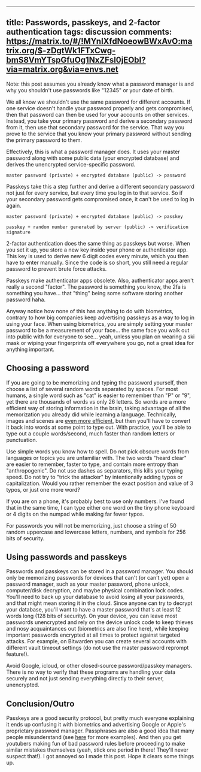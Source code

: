 
---
title: Passwords, passkeys, and 2-factor authentication
tags: discussion
comments: https://matrix.to/#/!MYnIXfdNoeowBWxAvO:matrix.org/$-zDgtWk1FTxCwg-bmS8VmYTspGfuOg1NxZFsI0jEObI?via=matrix.org&via=envs.net
---

Note: this post assumes you already know what a password manager is and why you shouldn't use passwords like "12345" or your date of birth.

We all know we shouldn't use the same password for different accounts. If one service doesn't handle your password properly and gets compromised, then that password can then be used for your accounts on other services. Instead, you take your primary password and derive a secondary password from it, then use that secondary password for the service. That way you prove to the service that you know your primary password without sending the primary password to them.

Effectively, this is what a password manager does. It uses your master password along with some public data (your encrypted database) and derives the unencrypted service-specific password.

`master password (private) + encrypted database (public) -> password`

Passkeys take this a step further and derive a different secondary password not just for every service, but every time you log in to that service. So if your secondary password gets compromised once, it can't be used to log in again.

`master password (private) + encrypted database (public) -> passkey`

`passkey + random number generated by server (public) -> verification signature`

2-factor authentication does the same thing as passkeys but worse. When you set it up, you store a new key inside your phone or authenticator app. This key is used to derive new 6 digit codes every minute, which you then have to enter manually. Since the code is so short, you still need a regular password to prevent brute force attacks.

Passkeys make authenticator apps obsolete. Also, authenticator apps aren't really a second "factor". The password is something you know, the 2fa is something you have... that "thing" being some software storing another password haha.

Anyway notice how none of this has anything to do with biometrics, contrary to how big companies keep advertising passkeys as a way to log in using your face. When using biometrics, you are simply setting your master password to be a measurement of your face... the same face you walk out into public with for everyone to see... yeah, unless you plan on wearing a ski mask or wiping your fingerprints off everywhere you go, not a great idea for anything important.

## Choosing a password

If you are going to be memorizing and typing the password yourself, then choose a list of several random words separated by spaces. For most humans, a single word such as "cat" is easier to remember than "P" or "9", yet there are thousands of words vs only 26 letters. So words are a more efficient way of storing information in the brain, taking advantage of all the memorization you already did while learning a language. Technically, images and scenes are [even more efficient](https://en.wikipedia.org/wiki/Method_of_loci), but then you'll have to convert it back into words at some point to type out. With practice, you'll be able to type out a couple words/second, much faster than random letters or punctuation.

Use simple words you know how to spell. Do not pick obscure words from languages or topics you are unfamiliar with. The two words "heard clear" are easier to remember, faster to type, and contain more entropy than "anthropogenic". Do not use dashes as separators, this kills your typing speed. Do not try to "trick the attacker" by intentionally adding typos or capitalization. Would you rather remember the exact position and value of 3 typos, or just one more word?

If you are on a phone, it's probably best to use only numbers. I've found that in the same time, I can type either one word on the tiny phone keyboard or 4 digits on the numpad while making far fewer typos.

For passwords you will not be memorizing, just choose a string of 50 random uppercase and lowercase letters, numbers, and symbols for 256 bits of security.



## Using passwords and passkeys

Passwords and passkeys can be stored in a password manager. You should only be memorizing passwords for devices that can't (or can't yet) open a password manager, such as your master password, phone unlock, computer/disk decryption, and maybe physical combination lock codes. You'll need to back up your database to avoid losing all your passwords, and that might mean storing it in the cloud. Since anyone can try to decrypt your database, you'll want to have a master password that's at least 12 words long (128 bits of security). On your device, you can leave most passwords unencrypted and rely on the device unlock code to keep thieves and nosy acquaintances out (biometrics are also fine here), while keeping important passwords encrypted at all times to protect against targeted attacks. For example, on Bitwarden you can create several accounts with different vault timeout settings (do not use the master password reprompt feature!).

Avoid Google, icloud, or other closed-source password/passkey managers. There is no way to verify that these programs are handling your data securely and not just sending everything directly to their server, unencrypted.

## Conclusion/Outro

Passkeys are a good security protocol, but pretty much everyone explaining it ends up confusing it with biometrics and advertising Google or Apple's proprietary password manager. Passphrases are also a good idea that many people misunderstand (see [here](https://www.explainxkcd.com/wiki/index.php/936:_Password_Strength#People_who_don.27t_understand_information_theory_and_security) for more examples). And then you get youtubers making fun of bad password rules before proceeding to make similar mistakes themselves (yeah, stick one period in there! They'll never suspect that!). I got annoyed so I made this post. Hope it clears some things up.
